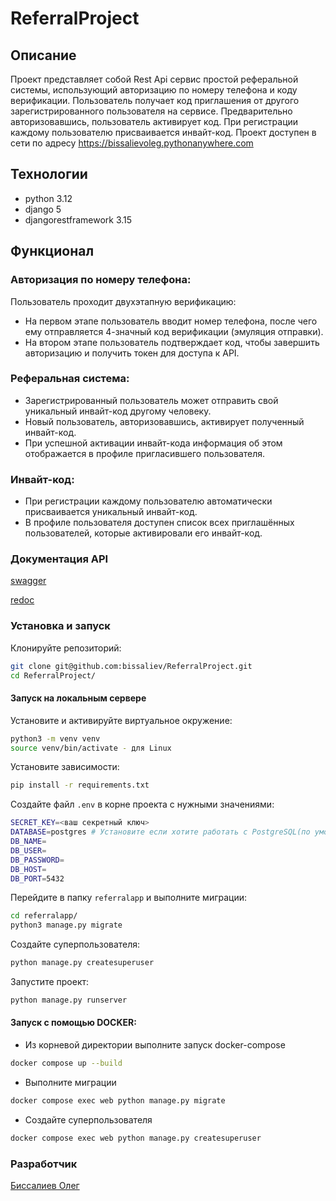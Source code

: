 # ReferralProject

## Описание

Проект представляет собой Rest Api сервис простой реферальной системы, использующий авторизацию по номеру телефона и коду верификации. Пользователь получает код приглашения от другого зарегистрированного пользователя на сервисе. Предварительно авторизовавшись, пользователь активирует код. При регистрации каждому пользователю присваивается инвайт-код. Проект доступен в сети по адресу https://bissalievoleg.pythonanywhere.com

## Технологии

-   python 3.12
-   django 5
-   djangorestframework 3.15

## Функционал

### Авторизация по номеру телефона:

Пользователь проходит двухэтапную верификацию:

-   На первом этапе пользователь вводит номер телефона, после чего ему отправляется 4-значный код верификации (эмуляция отправки).
-   На втором этапе пользователь подтверждает код, чтобы завершить авторизацию и получить токен для доступа к API.

### Реферальная система:

-   Зарегистрированный пользователь может отправить свой уникальный инвайт-код другому человеку.
-   Новый пользователь, авторизовавшись, активирует полученный инвайт-код.
-   При успешной активации инвайт-кода информация об этом отображается в профиле пригласившего пользователя.

### Инвайт-код:

-   При регистрации каждому пользователю автоматически присваивается уникальный инвайт-код.
-   В профиле пользователя доступен список всех приглашённых пользователей, которые активировали его инвайт-код.

### Документация API

[swagger](http://127.0.0.1:8000/swagger/)

[redoc](http://127.0.0.1:8000/redoc/)

### Установка и запуск

Клонируйте репозиторий:

```bash
git clone git@github.com:bissaliev/ReferralProject.git
cd ReferralProject/
```

#### Запуск на локальным сервере

Установите и активируйте виртуальное окружение:

```bash
python3 -m venv venv
source venv/bin/activate - для Linux
```

Установите зависимости:

```bash
pip install -r requirements.txt
```

Создайте файл `.env` в корне проекта с нужными значениями:

```bash
SECRET_KEY=<ваш секретный ключ>
DATABASE=postgres # Установите если хотите работать с PostgreSQL(по умолчанию sqlite)
DB_NAME=
DB_USER=
DB_PASSWORD=
DB_HOST=
DB_PORT=5432
```

Перейдите в папку `referralapp` и выполните миграции:

```bash
cd referralapp/
python3 manage.py migrate
```

Создайте суперпользователя:

```bash
python manage.py createsuperuser
```

Запустите проект:

```bash
python manage.py runserver
```

#### Запуск с помощью DOCKER:

-   Из корневой директории выполните запуск docker-compose

```bash
docker compose up --build
```

-   Выполните миграции

```bash
docker compose exec web python manage.py migrate
```

-   Создайте суперпользователя

```bash
docker compose exec web python manage.py createsuperuser
```

### Разработчик

[Биссалиев Олег](https://github.com/bissaliev)

